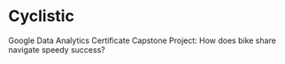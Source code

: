 # Cyclistic
Google Data Analytics Certificate Capstone Project: How does bike share navigate speedy success?
